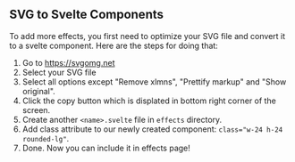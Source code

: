 ## SVG to Svelte Components

To add more effects, you first need to optimize your SVG file and convert it to a svelte component. Here are the steps for doing that:

1. Go to https://svgomg.net
2. Select your SVG file
3. Select all options except "Remove xlmns", "Prettify markup" and "Show original".
4. Click the copy button which is displated in bottom right corner of the screen.
5. Create another `<name>.svelte` file in `effects` directory.
6. Add class attribute to our newly created component: `class="w-24 h-24 rounded-lg"`.
7. Done. Now you can include it in effects page!